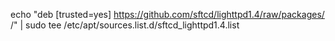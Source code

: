 echo "deb [trusted=yes] https://github.com/sftcd/lighttpd1.4/raw/packages/ /" | sudo tee /etc/apt/sources.list.d/sftcd_lighttpd1.4.list
